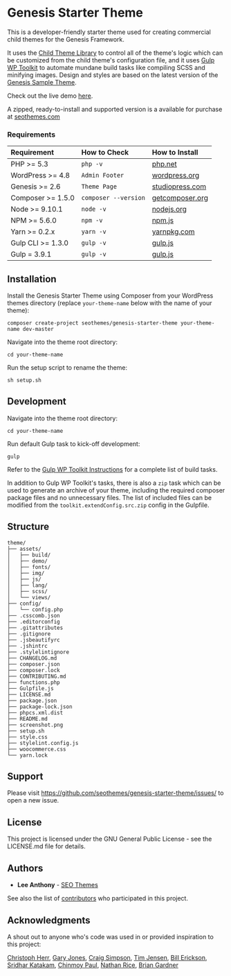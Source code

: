 # Genesis Starter Theme

This is a developer-friendly starter theme used for creating commercial child themes for the Genesis Framework. 

It uses the [Child Theme Library](https://github.com/seothemes/child-theme-library) to control all of the theme's logic which can be customized from the child theme's configuration file, and it uses [Gulp WP Toolkit](https://github.com/craigsimps/gulp-wp-toolkit) to automate mundane build tasks like compiling SCSS and minifying images. Design and styles are based on the latest version of the [Genesis Sample Theme](https://demo.studiopress.com/genesis-sample). 

Check out the live demo <a href="https://demo.seothemes.com/genesis-starter" target="_blank">here</a>.

A zipped, ready-to-install and supported version is a available for purchase at [seothemes.com](https://seothemes.com/themes/genesis-starter/)

### Requirements

| Requirement | How to Check | How to Install |
| :---------- | :----------- | :------------- |
| PHP >= 5.3 | `php -v` | [php.net](http://php.net/manual/en/install.php) |
| WordPress >= 4.8 | `Admin Footer` | [wordpress.org](https://codex.wordpress.org/Installing_WordPress) |
| Genesis >= 2.6 | `Theme Page` | [studiopress.com](http://www.shareasale.com/r.cfm?b=346198&u=1459023&m=28169&urllink=&afftrack=) |
| Composer >= 1.5.0 | `composer --version` | [getcomposer.org](https://getcomposer.org/doc/00-intro.md#installation-linux-unix-osx) |
| Node >= 9.10.1 | `node -v` | [nodejs.org](https://nodejs.org/) |
| NPM >= 5.6.0 | `npm -v` | [npm.js](https://www.npmjs.com/) |
| Yarn >= 0.2.x | `yarn -v` | [yarnpkg.com](https://yarnpkg.com/lang/en/docs/install/#mac-stable) |
| Gulp CLI >= 1.3.0 | `gulp -v` | [gulp.js](https://gulpjs.com/) |
| Gulp = 3.9.1 | `gulp -v` | [gulp.js](https://gulpjs.com/) |

## Installation

Install the Genesis Starter Theme using Composer from your WordPress themes directory (replace `your-theme-name` below with the name of your theme):

```shell
composer create-project seothemes/genesis-starter-theme your-theme-name dev-master
```

Navigate into the theme root directory:

```shell
cd your-theme-name
```

Run the setup script to rename the theme:

```shell
sh setup.sh
```

## Development

Navigate into the theme root directory:

```shell
cd your-theme-name
```

Run default Gulp task to kick-off development:

```shell
gulp
```

Refer to the [Gulp WP Toolkit Instructions](https://github.com/craigsimps/gulp-wp-toolkit#tasks) for a complete list of build tasks.

In addition to Gulp WP Toolkit's tasks, there is also a `zip` task which can be used to generate an archive of your theme, including the required composer package files and no unnecessary files. The list of included files can be modified from the `toolkit.extendConfig.src.zip` config in the Gulpfile.

## Structure

```shell
theme/  
├── assets/
│   ├── build/
│   ├── demo/
│   ├── fonts/
│   ├── img/
│   ├── js/
│   ├── lang/
│   ├── scss/
│   └── views/
├── config/
│   └── config.php
├── .csscomb.json
├── .editorconfig
├── .gitattributes
├── .gitignore
├── .jsbeautifyrc
├── .jshintrc
├── .stylelintignore
├── CHANGELOG.md
├── composer.json
├── composer.lock
├── CONTRIBUTING.md
├── functions.php
├── Gulpfile.js
├── LICENSE.md
├── package.json
├── package-lock.json
├── phpcs.xml.dist
├── README.md
├── screenshot.png
├── setup.sh
├── style.css
├── stylelint.config.js
├── woocommerce.css
└── yarn.lock
```

## Support

Please visit https://github.com/seothemes/genesis-starter-theme/issues/ to open a new issue.

## License

This project is licensed under the GNU General Public License - see the LICENSE.md file for details.

## Authors

- **Lee Anthony** - [SEO Themes](https://seothemes.com/)

See also the list of [contributors](https://github.com/seothemes/genesis-starter-theme/graphs/contributors) who participated in this project.

## Acknowledgments

A shout out to anyone who's code was used in or provided inspiration to this project:

<a href="https://github.com/christophherr/" target="_blank">Christoph Herr</a>, 
<a href="https://github.com/garyjones/" target="_blank">Gary Jones</a>, 
<a href="https://github.com/craigsimps/" target="_blank">Craig Simpson</a>, 
<a href="https://github.com/timothyjensen/" target="_blank">Tim Jensen</a>, 
<a href="https://github.com/billerickson/" target="_blank">Bill Erickson</a>, 
<a href="https://github.com/srikat/" target="_blank">Sridhar Katakam</a>, 
<a href="https://github.com/cpaul007/" target="_blank">Chinmoy Paul</a>, 
<a href="https://github.com/nathanrice/" target="_blank">Nathan Rice</a>, 
<a href="https://github.com/bgardner/" target="_blank">Brian Gardner</a>
